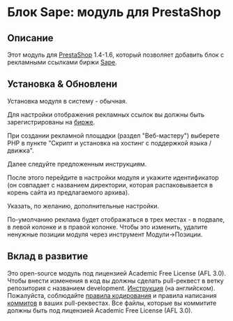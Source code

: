 Блок Sape: модуль для PrestaShop
======

Описание
------------
Этот модуль для [PrestaShop][4] 1.4-1.6, который позволяет добавить блок с рекламными ссылками биржи [Sape][6].

Установка & Обновлени
------------
Установка модуля в систему - обычная.

Для настройки отображения рекламных ссылок вы должны быть зарегистрированы на [бирже][6].

При создании рекламной площадки (раздел "Веб-мастеру") выберете PHP в пункте "Скрипт и установка на хостинг с поддержкой языка / движка".

Далее следуйте предложенным инструкциям.

После этого перейдите в настройки модуля и укажите идентификатор (он совпадает с названием директории, которая распаковывается в корень сайта из предлагаемого архива).

Указать, по желанию, дополнительные настройки.

По-умолчанию реклама будет отображаться в трех местах - в подвале, в левой колонке и в правой колонке.
Чтобы это изменить, удалите ненужные позиции модуля через инструмент Модули->Позиции.

Вклад в развитие
------------
Это open-source модуль под лицензией Academic Free License (AFL 3.0).
Чтобы внести изменения в код вы должны сделать pull-реквест в ветку репозитория с названием development. [Инструкция][1] (на английском).
Пожалуйста, соблюдайте [правила кодирования][2] и правила написания [коммитов][3] в ваших pull-реквестах.
Все файлы, которые вы коммитите должны быть под лицензией Academic Free License (AFL 3.0).

[1]: https://help.github.com/articles/using-pull-requests/
[2]: http://doc.prestashop.com/display/PS15/Coding+Standards
[3]: http://doc.prestashop.com/display/PS15/How+to+write+a+commit+message
[4]: http://prestashop.com/
[6]: http://www.sape.ru/r.rTYnEaMVRz.php
